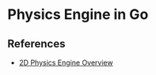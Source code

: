 # Physics Engine in Go

## References
- [2D Physics Engine Overview](https://www.myphysicslab.com/develop/docs/Engine2D.html)
